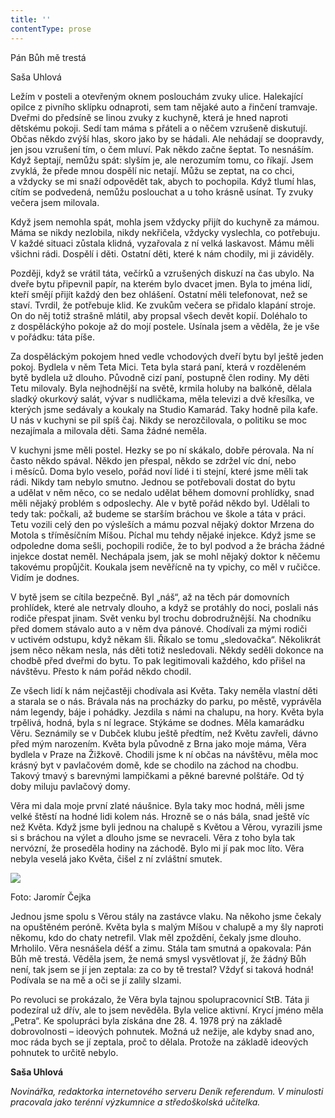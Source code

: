 ```yaml
---
title: ''
contentType: prose
---
```


<section>

Pán Bůh mě trestá

Saša Uhlová

Ležím v posteli a otevřeným oknem poslouchám zvuky ulice. Hale­kající opilce z pivního sklípku odnaproti, sem tam nějaké auto a řinčení tramvaje. Dveřmi do předsíně se linou zvuky z kuchyně, která je hned naproti dětskému pokoji. Sedí tam máma s přáteli a o něčem vzrušeně diskutují. Občas někdo zvýší hlas, skoro jako by se hádali. Ale nehádají se doopravdy, jen jsou vzrušení tím, o čem mluví. Pak někdo začne šeptat. To nesnáším. Když šeptají, nemůžu spát: slyším je, ale nerozumím tomu, co říkají. Jsem zvyklá, že přede mnou dospělí nic netají. Můžu se zeptat, na co chci, a vždycky se mi snaží odpovědět tak, abych to pochopila. Když tlumí hlas, cítím se podvedená, nemůžu poslouchat a u toho krásně usínat. Ty zvuky večera jsem milovala.

Když jsem nemohla spát, mohla jsem vždycky přijít do kuchyně za mámou. Máma se nikdy nezlobila, nikdy nekřičela, vždycky vyslechla, co potřebuju. V každé situaci zůstala klidná, vyzařovala z ní velká laskavost. Mámu měli všichni rádi. Dospělí i děti. Ostatní děti, které k nám chodily, mi ji záviděly.

Později, když se vrátil táta, večírků a vzrušených diskuzí na čas ubylo. Na dveře bytu připevnil papír, na kterém bylo dvacet jmen. Byla to jména lidí, kteří smějí přijít každý den bez ohlášení. Ostatní měli telefonovat, než se staví. Tvrdil, že potřebuje klid. Ke zvukům večera se přidalo klapání stroje. On do něj totiž strašně mlátil, aby propsal všech devět kopií. Doléhalo to z dospěláckýho pokoje až do mojí postele. Usínala jsem a věděla, že je vše v pořádku: táta píše.

Za dospěláckým pokojem hned vedle vchodových dveří bytu byl ještě jeden pokoj. Bydlela v něm Teta Mici. Teta byla stará paní, která v rozděleném bytě bydlela už dlouho. Původně cizí paní, postupně člen rodiny. My děti Tetu milovaly. Byla nejhodnější na světě, krmila holuby na balkóně, dělala sladký okurkový salát, vývar s nudličkama, měla televizi a dvě křesílka, ve kterých jsme sedávaly a koukaly na Studio Kamarád. Taky hodně pila kafe. U nás v kuchyni se pil spíš čaj. Nikdy se nerozčilovala, o politiku se moc nezajímala a milovala děti. Sama žádné neměla.

V kuchyni jsme měli postel. Hezky se po ní skákalo, dobře pérovala. Na ní často někdo spával. Někdo jen přespal, někdo se zdržel víc dní, nebo i měsíců. Doma bylo veselo, pořád noví lidé i ti stejní, které jsme měli tak rádi. Nikdy tam nebylo smutno. Jednou se potřebovali dostat do bytu a udělat v něm něco, co se nedalo udělat během domovní prohlídky, snad měli nějaký problém s odposlechy. Ale v bytě pořád někdo byl. Udělali to tedy tak: počkali, až budeme se starším bráchou ve škole a táta v práci. Tetu vozili celý den po výsleších a mámu pozval nějaký doktor Mrzena do Motola s tříměsíčním Míšou. Píchal mu tehdy nějaké injekce. Když jsme se odpoledne doma sešli, pochopili rodiče, že to byl podvod a že brácha žádné injekce dostat neměl. Nechápala jsem, jak se mohl nějaký doktor k něčemu takovému propůjčit. Koukala jsem nevěřícně na ty vpichy, co měl v ručičce. Vidím je dodnes.

V bytě jsem se cítila bezpečně. Byl „náš“, až na těch pár domovních prohlídek, které ale netrvaly dlouho, a když se protáhly do noci, poslali nás rodiče přespat jinam. Svět venku byl trochu dobrodružnější. Na chodníku před domem stávalo auto a v něm dva pánové. Chodívali za mými rodiči v uctivém odstupu, když někam šli. Říkalo se tomu „sledovačka“. Několikrát jsem něco někam nesla, nás děti totiž nesledovali. Někdy seděli dokonce na chodbě před dveřmi do bytu. To pak legitimovali každého, kdo přišel na návštěvu. Přesto k nám pořád někdo chodil.

Ze všech lidí k nám nejčastěji chodívala asi Květa. Taky neměla vlastní děti a starala se o nás. Brávala nás na procházky do parku, po městě, vyprávěla nám legendy, báje i pohádky. Jezdila s námi na chalupu, na hory. Květa byla trpělivá, hodná, byla s ní legrace. Stýkáme se dodnes. Měla kamarádku Věru. Seznámily se v Dubček klubu ještě předtím, než Květu zavřeli, dávno před mým narozením. Květa byla původně z Brna jako moje máma, Věra bydlela v Praze na Žižkově. Chodili jsme k ní občas na návštěvu, měla moc krásný byt v pavlačovém domě, kde se chodilo na záchod na chodbu. Takový tmavý s barevnými lampičkami a pěkné barevné polštáře. Od tý doby miluju pavlačový domy.

Věra mi dala moje první zlaté náušnice. Byla taky moc hodná, měli jsme velké štěstí na hodné lidi kolem nás. Hrozně se o nás bála, snad ještě víc než Květa. Když jsme byli jednou na chalupě s Květou a Věrou, vyrazili jsme si s bráchou na výlet a dlouho jsme se nevraceli. Věra z toho byla tak nervózní, že proseděla hodiny na záchodě. Bylo mi jí pak moc líto. Věra nebyla veselá jako Květa, čišel z ní zvláštní smutek.

</section>

<section>

![](../Images/034.jpg)

Foto: Jaromír Čejka

Jednou jsme spolu s Věrou stály na zastávce vlaku. Na někoho jsme čekaly na opuštěném peróně. Květa byla s malým Míšou v chalupě a my šly naproti někomu, kdo do chaty netrefil. Vlak měl zpoždění, čekaly jsme dlouho. Mrholilo. Věra nesnášela déšť a zimu. Stála tam smutná a opakovala: Pán Bůh mě trestá. Věděla jsem, že nemá smysl vysvětlovat jí, že žádný Bůh není, tak jsem se jí jen zeptala: za co by tě trestal? Vždyť si taková hodná! Podívala se na mě a oči se jí zalily slzami.

Po revoluci se prokázalo, že Věra byla tajnou spolupracovnicí StB. Táta ji podezíral už dřív, ale to jsem nevěděla. Byla velice aktivní. Krycí jméno měla „Petra“. Ke spolupráci byla získána dne 28. 4. 1978 prý na základě dobrovolnosti – ideových pohnutek. Možná už nežije, ale kdyby snad ano, moc ráda bych se jí zeptala, proč to dělala. Protože na základě ideových pohnutek to určitě nebylo.

</section>

<section>

**Saša Uhlová**

_Novinářka, redaktorka internetového serveru Deník referendum. V minulosti pracovala jako terénní výzkumnice a středoškolská učitelka._

</section>
